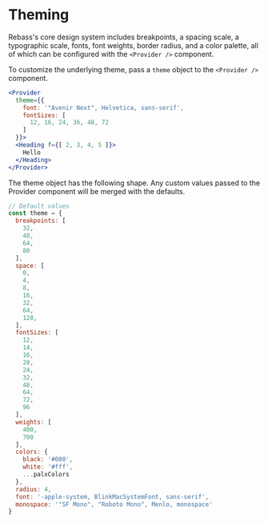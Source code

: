 
# Theming

Rebass's core design system includes breakpoints, a spacing scale,
a typographic scale, fonts, font weights, border radius, and a color palette, all of which can be configured with the `<Provider />` component.

To customize the underlying theme, pass a `theme` object to the `<Provider />` component.

```.jsx
<Provider
  theme={{
    font: '"Avenir Next", Helvetica, sans-serif',
    fontSizes: [
      12, 16, 24, 36, 48, 72
    ]
  }}>
  <Heading f={[ 2, 3, 4, 5 ]}>
    Hello
  </Heading>
</Provider>
```

The theme object has the following shape. Any custom values passed to the Provider component will be merged with the defaults.

```js
// Default values
const theme = {
  breakpoints: [
    32,
    48,
    64,
    80
  ],
  space: [
    0,
    4,
    8,
    16,
    32,
    64,
    128,
  ],
  fontSizes: [
    12,
    14,
    16,
    20,
    24,
    32,
    48,
    64,
    72,
    96
  ],
  weights: [
    400,
    700
  ],
  colors: {
    black: '#000',
    white: '#fff',
    ...palxColors
  },
  radius: 4,
  font: '-apple-system, BlinkMacSystemFont, sans-serif',
  monospace: '"SF Mono", "Roboto Mono", Menlo, monospace'
}
```
